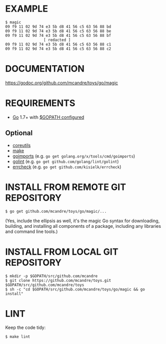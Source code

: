 # EXAMPLE

```
$ magic
09 f9 11 02 9d 74 e3 5b d8 41 56 c5 63 56 88 bd
09 f9 11 02 9d 74 e3 5b d8 41 56 c5 63 56 88 be
09 f9 11 02 9d 74 e3 5b d8 41 56 c5 63 56 88 bf
                 [ redacted ]
09 f9 11 02 9d 74 e3 5b d8 41 56 c5 63 56 88 c1
09 f9 11 02 9d 74 e3 5b d8 41 56 c5 63 56 88 c2
```

# DOCUMENTATION

https://godoc.org/github.com/mcandre/toys/go/magic

# REQUIREMENTS

* [Go](https://golang.org) 1.7+ with [$GOPATH configured](https://gist.github.com/mcandre/ef73fb77a825bd153b7836ddbd9a6ddc)

## Optional

* [coreutils](https://www.gnu.org/software/coreutils/coreutils.html)
* [make](https://www.gnu.org/software/make/)
* [goimports](https://godoc.org/golang.org/x/tools/cmd/goimports) (e.g. `go get golang.org/x/tools/cmd/goimports`)
* [golint](https://github.com/golang/lint) (e.g. `go get github.com/golang/lint/golint`)
* [errcheck](https://github.com/kisielk/errcheck) (e.g. `go get github.com/kisielk/errcheck`)

# INSTALL FROM REMOTE GIT REPOSITORY

```
$ go get github.com/mcandre/toys/go/magic/...
```

(Yes, include the ellipsis as well, it's the magic Go syntax for downloading, building, and installing all components of a package, including any libraries and command line tools.)

# INSTALL FROM LOCAL GIT REPOSITORY

```
$ mkdir -p $GOPATH/src/github.com/mcandre
$ git clone https://github.com/mcandre/toys.git $GOPATH/src/github.com/mcandre/toys
$ sh -c "cd $GOPATH/src/github.com/mcandre/toys/go/magic && go install"
```

# LINT

Keep the code tidy:

```
$ make lint
```
